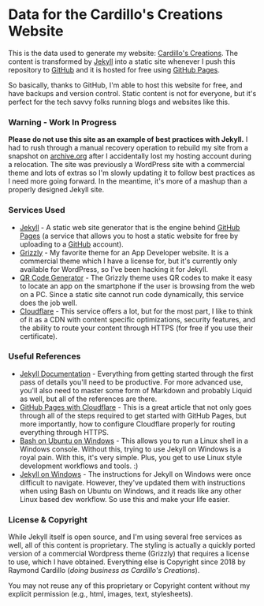 # Data for the Cardillo's Creations Website

This is the data used to generate my website: [Cardillo's Creations](https://www.cardilloscreations.com). The content is transformed by [Jekyll](https://github.com/mojombo/jekyll) into a static site whenever I push this repository to [GitHub](https://github.com) and it is hosted for free using [GitHub Pages](https://pages.github.com).

So basically, thanks to GitHub, I'm able to host this website for free, and have backups and version control. Static content is not for everyone, but it's perfect for the tech savvy folks running blogs and websites like this.

### Warning - Work In Progress

**Please do not use this site as an example of best practices with Jekyll.** I had to rush through a manual recovery operation to rebuild my site from a snapshot on [archive.org](https://archive.org/web) after I accidentally lost my hosting account during a relocation. The site was previously a WordPress site with a commercial theme and lots of extras so I'm slowly updating it to follow best practices as I need more going forward. In the meantime, it's more of a mashup than a properly designed Jekyll site.

### Services Used

 * [Jekyll](https://github.com/mojombo/jekyll) - A static web site generator that is the engine behind [GitHub Pages](https://pages.github.com/) (a service that allows you to host a static website for free by uploading to a [GitHub](https://github.com) account).
 * [Grizzly](https://grizzly.wegrass.com/) - My favorite theme for an App Developer website. It is a commercial theme which I have a license for, but it's currently only available for WordPress, so I've been hacking it for Jekyll.
 * [QR Code Generator](http://goqr.me/api/) - The Grizzly theme uses QR codes to make it easy to locate an app on the smartphone if the user is browsing from the web on a PC. Since a static site cannot run code dynamically, this service does the job well.
 * [Cloudflare](https://www.cloudflare.com/) - This service offers a lot, but for the most part, I like to think of it as a CDN with content specific optimizations, security features, and the ability to route your content through HTTPS (for free if you use their certificate).

### Useful References

 * [Jekyll Documentation](https://jekyllrb.com/) - Everything from getting started through the first pass of details you'll need to be productive. For more advanced use, you'll also need to master some form of Markdown and probably Liquid as well, but all of the references are there.
 * [GitHub Pages with Cloudflare](https://blog.cloudflare.com/secure-and-fast-github-pages-with-cloudflare/) - This is a great article that not only goes through all of the steps required to get started with GitHub Pages, but more importantly, how to configure Cloudflare properly for routing everything through HTTPS.
 * [Bash on Ubuntu on Windows](https://msdn.microsoft.com/en-us/commandline/wsl/about) - This allows you to run a Linux shell in a Windows console. Without this, trying to use Jekyll on Windows is a royal pain. With this, it's very simple. Plus, you get to use Linux style development workflows and tools. :)
 * [Jekyll on Windows](https://jekyllrb.com/docs/windows/) - The instructions for Jekyll on Windows were once difficult to navigate. However, they've updated them with instructions when using Bash on Ubuntu on Windows, and it reads like any other Linux based dev workflow. So use this and make your life easier.

### License & Copyright

While Jekyll itself is open source, and I'm using several free services as well, all of this content is proprietary. The styling is actually a quickly ported version of a commercial Wordpress theme (Grizzly) that requires a license to use, which I have obtained. Everything else is Copyright since 2018 by Raymond Cardillo (*doing business as Cardillo's Creations*).

You may not reuse any of this proprietary or Copyright content without my explicit permission (e.g., html, images, text, stylesheets).
